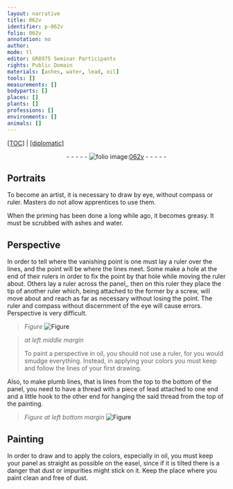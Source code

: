 ```yaml
---
layout: narrative
title: 062v
identifier: p-062v
folio: 062v
annotation: no
author:
mode: tl
editor: GR8975 Seminar Participants
rights: Public Domain
materials: [ashes, water, lead, oil]
tools: []
measurements: []
bodyparts: []
places: []
plants: []
professions: []
environments: []
animals: []
---
```


<p><a href="{{ site.baseurl }}/translation/">[TOC]</a> | <a href="{{ site.baseurl }}/texts/p-062v_tc/">[diplomatic]</a></p><div class="folio" align="center">- - - - - <a href="http://gallica.bnf.fr/ark:/12148/btv1b9059316c/f130.item" target="_blank"><img src="https://cu-mkp.github.io/2017-workshop-edition/assets/photo-icon.png" alt="folio image: " style="display:inline-block; margin-bottom:-3px;"/>062v</a> - - - - - </div>  
  

## Portraits

 
To become an artist, it is necessary to draw by eye, without compass or ruler. Masters do not allow apprentices to use them.
 
When the priming has been done a long while ago, it becomes greasy. It must be scrubbed with <span class="m">ashes</span> and <span class="m">water</span>.
 
 
  

## Perspective

 
In order to tell where the <span class="sup">vanishing</span> point is one must lay a ruler over the lines, and the point will be where the lines meet. Some make a hole at the end of their rulers in order to fix the point by that hole while moving the ruler about. Others lay a ruler across the panel,, then on this ruler they place the tip of another ruler which, being attached to the former by a screw, will move about and reach as far as necessary without losing the point. The ruler and compass without discernment of the eye will cause errors. Perspective is very difficult.
 
> *Figure*
> <a href="https://drive.google.com/open?id=0B9-oNrvWdlO5ZkRNOG9hZmpMT2M" target="_blank"><img src="https://cu-mkp.github.io/GR8975-edition/assets/photo-icon.png" alt="Figure" style="display:inline-block; margin-bottom:-3px;"/></a>
 
> *at left middle margin*
> 
> 
>   To paint a perspective in oil, you should not use a ruler, for you would smudge everything. Instead, in applying your colors you must keep and follow the lines of your first drawing.
 
 
  
Also, to make plumb lines, that is lines from the top to the bottom of the panel, you need to have a thread with a piece of <span class="m">lead</span> attached to one end and a little hook to the other end for hanging the said thread from the top of the painting.
 
 
> *Figure*
> *at left bottom margin*
> <a href="https://drive.google.com/open?id=0B9-oNrvWdlO5X0hKa0FueWdjMFk" target="_blank"><img src="https://cu-mkp.github.io/GR8975-edition/assets/photo-icon.png" alt="Figure" style="display:inline-block; margin-bottom:-3px;"/></a>
 
  

## Painting

 
In order to draw and to apply the colors, especially in <span class="m">oil</span>, you must keep your panel as straight as possible on the easel, since if it is tilted there is a danger that dust or impurities might stick on it. Keep the place where you paint clean and free of dust.
 
